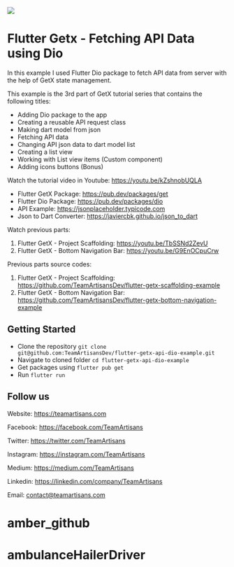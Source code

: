![](https://i.postimg.cc/50KvnLJb/Flutter-Get-X-Fetching-API-using-Dio.png)

# Flutter Getx - Fetching API Data using Dio

In this example I used Flutter Dio package to fetch API data from server with the help of GetX state management.

This example is the 3rd part of GetX tutorial series that contains the following titles:

- Adding Dio package to the app
- Creating a reusable API request class
- Making dart model from json
- Fetching API data
- Changing API json data to dart model list
- Creating a list view
- Working with List view items (Custom component)
- Adding icons buttons (Bonus)

Watch the tutorial video in Youtube: https://youtu.be/kZshnobUQLA

- Flutter GetX Package: https://pub.dev/packages/get
- Flutter Dio Package: https://pub.dev/packages/dio
- API Example:  https://jsonplaceholder.typicode.com
- Json to Dart Converter:  https://javiercbk.github.io/json_to_dart

Watch previous parts:

1. Flutter GetX - Project Scaffolding: https://youtu.be/TbSSNd2ZevU
2. Flutter GetX - Bottom Navigation Bar: https://youtu.be/G9EnOCpuCrw

Previous parts source codes:

1. Flutter GetX - Project Scaffolding: https://github.com/TeamArtisansDev/flutter-getx-scaffolding-example
2. Flutter GetX - Bottom Navigation Bar: https://github.com/TeamArtisansDev/flutter-getx-bottom-navigation-example


## Getting Started

- Clone the repository `git clone git@github.com:TeamArtisansDev/flutter-getx-api-dio-example.git`
- Navigate to cloned folder `cd flutter-getx-api-dio-example`
- Get packages using `flutter pub get`
- Run `flutter run`

## Follow us

Website: https://teamartisans.com

Facebook: https://facebook.com/TeamArtisans

Twitter: https://twitter.com/TeamArtisans

Instagram: https://instagram.com/TeamArtisans

Medium: https://medium.com/TeamArtisans

Linkedin: https://linkedin.com/company/TeamArtisans

Email: contact@teamartisans.com
# amber_github
# ambulanceHailerDriver
